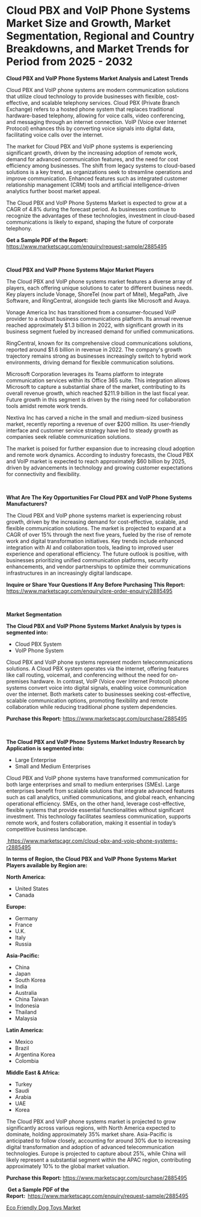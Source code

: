 <p><h1>Cloud PBX and VoIP Phone Systems Market Size and Growth, Market Segmentation, Regional and Country Breakdowns, and Market Trends for Period from 2025 -  2032</h1></p><p><strong>Cloud PBX and VoIP Phone Systems Market Analysis and Latest Trends</strong></p>
<p><p>Cloud PBX and VoIP phone systems are modern communication solutions that utilize cloud technology to provide businesses with flexible, cost-effective, and scalable telephony services. Cloud PBX (Private Branch Exchange) refers to a hosted phone system that replaces traditional hardware-based telephony, allowing for voice calls, video conferencing, and messaging through an internet connection. VoIP (Voice over Internet Protocol) enhances this by converting voice signals into digital data, facilitating voice calls over the internet.</p><p>The market for Cloud PBX and VoIP phone systems is experiencing significant growth, driven by the increasing adoption of remote work, demand for advanced communication features, and the need for cost efficiency among businesses. The shift from legacy systems to cloud-based solutions is a key trend, as organizations seek to streamline operations and improve communication. Enhanced features such as integrated customer relationship management (CRM) tools and artificial intelligence-driven analytics further boost market appeal.</p><p>The Cloud PBX and VoIP Phone Systems Market is expected to grow at a CAGR of 4.8% during the forecast period. As businesses continue to recognize the advantages of these technologies, investment in cloud-based communications is likely to expand, shaping the future of corporate telephony.</p></p>
<p><strong>Get a Sample PDF of the Report:&nbsp;</strong> <a href="https://www.marketscagr.com/enquiry/request-sample/2885495?utm_campaign=2936&utm_medium=2&utm_source=Github&utm_content=ia&utm_term=13032025&utm_id=cloud-pbx-and-voip-phone-systems">https://www.marketscagr.com/enquiry/request-sample/2885495</a></p>
<p>&nbsp;</p>
<p><strong>Cloud PBX and VoIP Phone Systems Major Market Players</strong></p>
<p><p>The Cloud PBX and VoIP phone systems market features a diverse array of players, each offering unique solutions to cater to different business needs. Key players include Vonage, ShoreTel (now part of Mitel), MegaPath, Jive Software, and RingCentral, alongside tech giants like Microsoft and Avaya.</p><p>Vonage America Inc has transitioned from a consumer-focused VoIP provider to a robust business communications platform. Its annual revenue reached approximately $1.3 billion in 2022, with significant growth in its business segment fueled by increased demand for unified communications.</p><p>RingCentral, known for its comprehensive cloud communications solutions, reported around $1.6 billion in revenue in 2022. The company's growth trajectory remains strong as businesses increasingly switch to hybrid work environments, driving demand for flexible communication solutions.</p><p>Microsoft Corporation leverages its Teams platform to integrate communication services within its Office 365 suite. This integration allows Microsoft to capture a substantial share of the market, contributing to its overall revenue growth, which reached $211.9 billion in the last fiscal year. Future growth in this segment is driven by the rising need for collaboration tools amidst remote work trends.</p><p>Nextiva Inc has carved a niche in the small and medium-sized business market, recently reporting a revenue of over $200 million. Its user-friendly interface and customer service strategy have led to steady growth as companies seek reliable communication solutions.</p><p>The market is poised for further expansion due to increasing cloud adoption and remote work dynamics. According to industry forecasts, the Cloud PBX and VoIP market is expected to reach approximately $60 billion by 2025, driven by advancements in technology and growing customer expectations for connectivity and flexibility.</p></p>
<p>&nbsp;</p>
<p><strong>What Are The Key Opportunities For Cloud PBX and VoIP Phone Systems Manufacturers?</strong></p>
<p><p>The Cloud PBX and VoIP phone systems market is experiencing robust growth, driven by the increasing demand for cost-effective, scalable, and flexible communication solutions. The market is projected to expand at a CAGR of over 15% through the next five years, fueled by the rise of remote work and digital transformation initiatives. Key trends include enhanced integration with AI and collaboration tools, leading to improved user experience and operational efficiency. The future outlook is positive, with businesses prioritizing unified communication platforms, security enhancements, and vendor partnerships to optimize their communications infrastructures in an increasingly digital landscape.</p></p>
<p><strong>Inquire or Share Your Questions If Any Before Purchasing This Report:</strong> <a href="https://www.marketscagr.com/enquiry/pre-order-enquiry/2885495?utm_campaign=2936&utm_medium=2&utm_source=Github&utm_content=ia&utm_term=13032025&utm_id=cloud-pbx-and-voip-phone-systems">https://www.marketscagr.com/enquiry/pre-order-enquiry/2885495</a></p>
<p>&nbsp;</p>
<p><strong>Market Segmentation</strong></p>
<p><strong>The Cloud PBX and VoIP Phone Systems Market Analysis by types is segmented into:</strong></p>
<p><ul><li>Cloud PBX System</li><li>VoIP Phone System</li></ul></p>
<p><p>Cloud PBX and VoIP phone systems represent modern telecommunications solutions. A Cloud PBX system operates via the internet, offering features like call routing, voicemail, and conferencing without the need for on-premises hardware. In contrast, VoIP (Voice over Internet Protocol) phone systems convert voice into digital signals, enabling voice communication over the internet. Both markets cater to businesses seeking cost-effective, scalable communication options, promoting flexibility and remote collaboration while reducing traditional phone system dependencies.</p></p>
<p><strong>Purchase this Report:&nbsp;</strong><a href="https://www.marketscagr.com/purchase/2885495?utm_campaign=2936&utm_medium=2&utm_source=Github&utm_content=ia&utm_term=13032025&utm_id=cloud-pbx-and-voip-phone-systems">https://www.marketscagr.com/purchase/2885495</a></p>
<p>&nbsp;</p>
<p><strong>The Cloud PBX and VoIP Phone Systems Market Industry Research by Application is segmented into:</strong></p>
<p><ul><li>Large Enterprise</li><li>Small and Medium Enterprises</li></ul></p>
<p><p>Cloud PBX and VoIP phone systems have transformed communication for both large enterprises and small to medium enterprises (SMEs). Large enterprises benefit from scalable solutions that integrate advanced features such as call analytics, unified communications, and global reach, enhancing operational efficiency. SMEs, on the other hand, leverage cost-effective, flexible systems that provide essential functionalities without significant investment. This technology facilitates seamless communication, supports remote work, and fosters collaboration, making it essential in today’s competitive business landscape.</p></p>
<p><a href="https://www.marketscagr.com/cloud-pbx-and-voip-phone-systems-r2885495?utm_campaign=2936&utm_medium=2&utm_source=Github&utm_content=ia&utm_term=13032025&utm_id=cloud-pbx-and-voip-phone-systems">&nbsp;https://www.marketscagr.com/cloud-pbx-and-voip-phone-systems-r2885495</a></p>
<p><strong>In terms of Region, the Cloud PBX and VoIP Phone Systems Market Players available by Region are:</strong></p>
<p>
    <p> <strong> North America: </strong>
        <ul>
            <li>United States</li>
            <li>Canada</li>
        </ul>
        </p> 
    <p> <strong> Europe: </strong>
        <ul>
            <li>Germany</li>
            <li>France</li>
            <li>U.K.</li>
            <li>Italy</li>
            <li>Russia</li>
        </ul>
        </p> 
    <p> <strong> Asia-Pacific: </strong>
        <ul>
            <li>China</li>
            <li>Japan</li>
            <li>South Korea</li>
            <li>India</li>
            <li>Australia</li>
            <li>China Taiwan</li>
            <li>Indonesia</li>
            <li>Thailand</li>
            <li>Malaysia</li>
        </ul>
        </p> 
    <p> <strong> Latin America: </strong>
        <ul>
            <li>Mexico</li>
            <li>Brazil</li>
            <li>Argentina Korea</li>
            <li>Colombia</li>
        </ul>
        </p> 
    <p> <strong> Middle East & Africa: </strong>
        <ul>
            <li>Turkey</li>
            <li>Saudi</li>
            <li>Arabia</li>
            <li>UAE</li>
            <li>Korea</li>
        </ul>
    </p>
    </p>
<p><p>The Cloud PBX and VoIP phone systems market is projected to grow significantly across various regions, with North America expected to dominate, holding approximately 35% market share. Asia-Pacific is anticipated to follow closely, accounting for around 30% due to increasing digital transformation and adoption of advanced telecommunication technologies. Europe is projected to capture about 25%, while China will likely represent a substantial segment within the APAC region, contributing approximately 10% to the global market valuation.</p></p>
<p><strong>Purchase this Report: </strong><a href="https://www.marketscagr.com/purchase/2885495?utm_campaign=2936&utm_medium=2&utm_source=Github&utm_content=ia&utm_term=13032025&utm_id=cloud-pbx-and-voip-phone-systems">https://www.marketscagr.com/purchase/2885495</a></p>
<p>&nbsp;<strong>Get a Sample PDF of the Report:&nbsp;&nbsp;</strong><a href="https://www.marketscagr.com/enquiry/request-sample/2885495?utm_campaign=2936&utm_medium=2&utm_source=Github&utm_content=ia&utm_term=13032025&utm_id=cloud-pbx-and-voip-phone-systems">https://www.marketscagr.com/enquiry/request-sample/2885495</a></p>
<p><strong></strong></p>
<p><p><a href="https://github.com/zanoligarav/Market-Research-Report-List-1/blob/main/eco-friendly-dog-toys-market.md?utm_campaign=2936&utm_medium=2&utm_source=Github&utm_content=ia&utm_term=13032025&utm_id=cloud-pbx-and-voip-phone-systems">Eco Friendly Dog Toys Market</a></p></p>